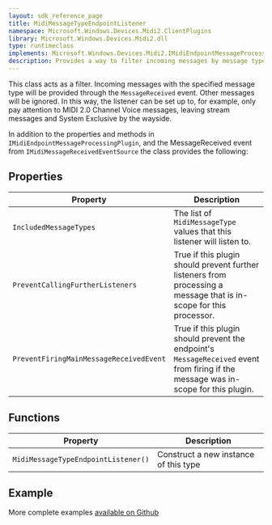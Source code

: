 ```yaml
---
layout: sdk_reference_page
title: MidiMessageTypeEndpointListener
namespace: Microsoft.Windows.Devices.Midi2.ClientPlugins
library: Microsoft.Windows.Devices.Midi2.dll
type: runtimeclass
implements: Microsoft.Windows.Devices.Midi2.IMidiEndpointMessageProcessingPlugin, Microsoft.Windows.Devices.Midi2.IMidiMessageReceivedEventSource
description: Provides a way to filter incoming messages by message type
---
```


This class acts as a filter. Incoming messages with the specified message type will be provided through the `MessageReceived` event. Other messages will be ignored. In this way, the listener can be set up to, for example, only pay attention to MIDI 2.0 Channel Voice messages, leaving stream messages and System Exclusive by the wayside.

In addition to the properties and methods in `IMidiEndpointMessageProcessingPlugin`, and the MessageReceived event from `IMidiMessageReceivedEventSource` the class provides the following:

## Properties

| Property | Description |
| ---- | ---- |
| `IncludedMessageTypes` | The list of `MidiMessageType` values that this listener will listen to. |
| `PreventCallingFurtherListeners` | True if this plugin should prevent further listeners from processing a message that is in-scope for this processor. |
| `PreventFiringMainMessageReceivedEvent` | True if this plugin should prevent the endpoint's `MessageReceived` event from firing if the message was in-scope for this plugin. |

## Functions

| Property | Description |
| ---- | ---- |
| `MidiMessageTypeEndpointListener()` | Construct a new instance of this type |

## Example

More complete examples [available on Github](https://aka.ms/midirepo)
